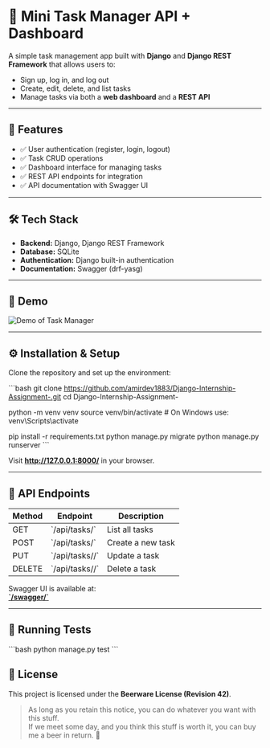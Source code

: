 # 📝 Mini Task Manager API + Dashboard

A simple task management app built with **Django** and **Django REST Framework** that allows users to:

- Sign up, log in, and log out
- Create, edit, delete, and list tasks
- Manage tasks via both a **web dashboard** and a **REST API**

---

## 🚀 Features

- ✅ User authentication (register, login, logout)
- ✅ Task CRUD operations
- ✅ Dashboard interface for managing tasks
- ✅ REST API endpoints for integration
- ✅ API documentation with Swagger UI

---

## 🛠️ Tech Stack

- **Backend:** Django, Django REST Framework  
- **Database:**  SQLite  
- **Authentication:** Django built-in authentication  
- **Documentation:** Swagger (drf-yasg)  

---

## 📸 Demo

![Demo of Task Manager](assets/demo.gif)

---

## ⚙️ Installation & Setup

Clone the repository and set up the environment:

\`\`\`bash
git clone https://github.com/amirdev1883/Django-Internship-Assignment-.git
cd Django-Internship-Assignment-

python -m venv venv
source venv/bin/activate  # On Windows use: venv\Scripts\activate

pip install -r requirements.txt
python manage.py migrate
python manage.py runserver
\`\`\`

Visit **http://127.0.0.1:8000/** in your browser.

---

## 📡 API Endpoints

| Method | Endpoint           | Description           |
|-------|------------------|---------------------|
| GET   | \`/api/tasks/\`    | List all tasks      |
| POST  | \`/api/tasks/\`    | Create a new task   |
| PUT   | \`/api/tasks/<id>/\` | Update a task      |
| DELETE| \`/api/tasks/<id>/\` | Delete a task      |

Swagger UI is available at:  
**[\`/swagger/\`](http://127.0.0.1:8000/swagger/)**

---

## 🧪 Running Tests

\`\`\`bash
python manage.py test
\`\`\`


## 🍺 License

This project is licensed under the **Beerware License (Revision 42)**.

> As long as you retain this notice, you can do whatever you want with this stuff.  
> If we meet some day, and you think this stuff is worth it, you can buy me a beer in return. 🍺

